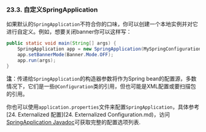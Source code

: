 ### 23.3. 自定义SpringApplication

如果默认的`SpringApplication`不符合你的口味，你可以创建一个本地实例并对它进行自定义。例如，想要关闭banner你可以这样写：
```java
public static void main(String[] args) {
    SpringApplication app = new SpringApplication(MySpringConfiguration.class);
    app.setBannerMode(Banner.Mode.OFF);
    app.run(args);
}
```
**注**：传递给`SpringApplication`的构造器参数将作为Spring bean的配置源，多数情况下，它们是一些`@Configuration`类的引用，但也可能是XML配置或要扫描包的引用。

你也可以使用`application.properties`文件来配置`SpringApplication`，具体参考[24. Externalized 配置](24. Externalized Configuration.md)，访问[SpringApplication Javadoc](https://docs.spring.io/spring-boot/docs/2.0.0.RELEASE/api/org/springframework/boot/SpringApplication.html)可获取完整的配置选项列表.
